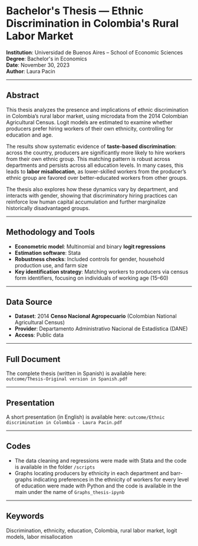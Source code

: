 # Bachelor's Thesis — Ethnic Discrimination in Colombia's Rural Labor Market

 
 **Institution**: Universidad de Buenos Aires – School of Economic Sciences  
 **Degree**: Bachelor's in Economics  
 **Date**: November 30, 2023  
 **Author**: Laura Pacin

---

## Abstract

This thesis analyzes the presence and implications of ethnic discrimination in Colombia’s rural labor market, using microdata from the 2014 Colombian Agricultural Census. Logit models are estimated to examine whether producers prefer hiring workers of their own ethnicity, controlling for education and age.

The results show systematic evidence of **taste-based discrimination**: across the country, producers are significantly more likely to hire workers from their own ethnic group. This matching pattern is robust across departments and persists across all education levels. In many cases, this leads to **labor misallocation**, as lower-skilled workers from the producer’s ethnic group are favored over better-educated workers from other groups.

The thesis also explores how these dynamics vary by department, and interacts with gender, showing that discriminatory hiring practices can reinforce low human capital accumulation and further marginalize historically disadvantaged groups.

---

## Methodology and Tools

- **Econometric model**: Multinomial and binary **logit regressions**
- **Estimation software**: Stata
- **Robustness checks**: Included controls for gender, household production use, and farm size
- **Key identification strategy**: Matching workers to producers via census form identifiers, focusing on individuals of working age (15–60)

---

##  Data Source

- **Dataset**: 2014 **Censo Nacional Agropecuario** (Colombian National Agricultural Census)
- **Provider**: Departamento Administrativo Nacional de Estadística (DANE)
- **Access**: Public data

---

##  Full Document

The complete thesis (written in Spanish) is available here:  
 `outcome/Thesis-Original version in Spanish.pdf`

---
##  Presentation

A short presentation (in English) is available here:
 `outcome/Ethnic discrimination in Colombia - Laura Pacin.pdf`
 
---
##  Codes

- The data cleaning and regressions were made with Stata and the code is available in the folder `/scripts`
- Graphs locating producers by ethnicity in each department and barr-graphs indicating preferences in the ethnicity of workers for every level of education were made with Python and the code is available in the main under the name of `Graphs_thesis-ipynb`
 
---

##  Keywords

Discrimination, ethnicity, education, Colombia, rural labor market, logit models, labor misallocation

 

